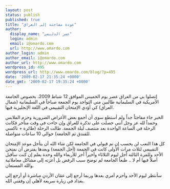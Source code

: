 ```yaml
---
layout: post
status: publish
published: true
title: "عودة مفاجئة إلى العراق"
author:
  display_name: "عمر الدليمي"
  login: admin
  email: i@omardo.com
  url: http://www.omardo.com
author_login: admin
author_email: i@omardo.com
author_url: http://www.omardo.com
wordpress_id: 495
wordpress_url: http://www.omardo.com/blog/?p=495
date: '2009-02-17 21:35:24 +0000'
date_gmt: '2009-02-17 19:35:24 +0000'
---
```

<p>إتصلوا بي من العراق عصر يوم الخميس الموافق 12 شباط 2009، بخصوص الجامعة الأمريكية في السليمانية طالبين مني التواجد يوم الجمعة صباحاً في السليمانية (شمال العراق) كي أؤدي الإمتحان التقييمي في اللغة الإنجليزية فيها.</p>
<p>الخبر جاء مفاجئاً جداً ولم أستطع سوى أن أجمع بعض الأغراض الضرورية وحزم الملابس وحمداً لله عز وجل أنني حصلت على تذكرة للعراق وإن جاءت في وقت متأخر فكانت الرحلة في الساعة الواحدة بعد منتصف ليلة الجمعة. طالت الرحلة (طائرة + تاكسي للفندق ثم الجامعة) حوالي 10 ساعات متواصلة.</p>
<p>كل هذا التعب لن يحسب إن تم قبولي في الجامعة لكن شاء الله أن يتأجل موعد الإمتحان التقييمي لثلاث مرات الأولى كانت في الجمعة (أجل الجمعة) وبعدها يفترض أن نمتحن الأحد وللمرة الثالثة أجل ليوم الثلاثاء وأخيراً أجر للأربعاء والله وحدة يعلم إن كنت سأقبل أصلاً فيها أم لا .. طبعاً الجامعة لم توضح سبب الرفض بل أعزته إلى مشاكل معاملاتية والله المستعان.</p>
<p>سأنتظر ليوم الأحد وأحزم أمري بعدها وربما أرجع إلى عمَان الأردنِ مباشرة أو أرجع إلى بغداد في زيارة سريعة لأهلي إن وفقني الله.</p>
